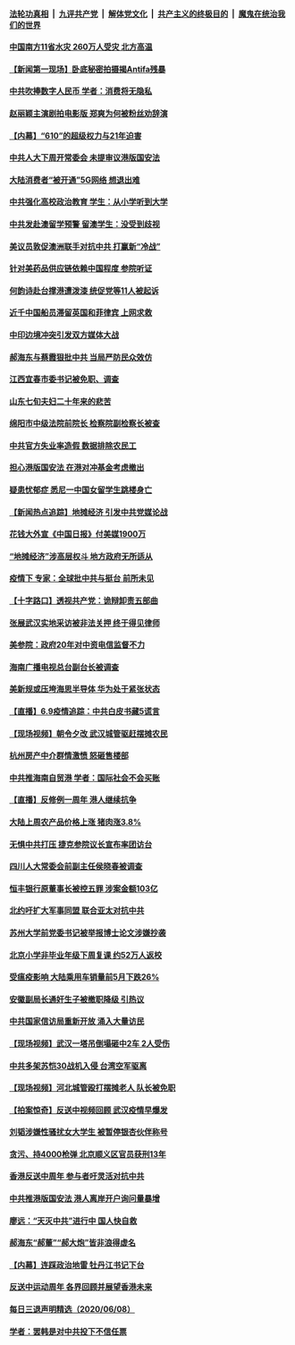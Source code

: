 ####  [法轮功真相](../../../../basic/blob/master/README.md?t=06100901) &nbsp;|&nbsp; [九评共产党](../../../../9ping.md/blob/master/README.md?t=06100901) &nbsp;|&nbsp; [解体党文化](../../../../jtdwh.md/blob/master/README.md?t=06100901)  &nbsp;|&nbsp; [共产主义的终极目的](../../../../gczydzjmd.md/blob/master/README.md?t=06100901) &nbsp;|&nbsp; [魔鬼在统治我们的世界](../../../../mgztzwmdsj.md/blob/master/README.md?t=06100901) 

#### [中国南方11省水灾 260万人受灾 北方高温](../pages/nsc413/n12173768.md?t=06100901) 

#### [【新闻第一现场】卧底秘密拍摄揭Antifa残暴](../pages/nsc413/n12174010.md?t=06100901) 

#### [中共吹捧数字人民币 学者：消费将无隐私](../pages/nsc413/n12174001.md?t=06100901) 

#### [赵丽颖主演剧拍电影版 郑爽为何被粉丝劝辞演](../pages/nsc413/n12173794.md?t=06100901) 

#### [【内幕】“610”的超级权力与21年迫害](../pages/nsc413/n12159441.md?t=06100901) 

#### [中共人大下周开常委会 未提审议港版国安法](../pages/nsc413/n12173806.md?t=06100901) 

#### [大陆消费者“被开通”5G网络 想退出难](../pages/nsc413/n12173761.md?t=06100901) 

#### [中共强化高校政治教育 学生：从小学听到大学](../pages/nsc413/n12173921.md?t=06100901) 

#### [中共发赴澳留学预警 留澳学生：没受到歧视](../pages/nsc413/n12173857.md?t=06100901) 

#### [美议员敦促澳洲联手对抗中共 打赢新“冷战”](../pages/nsc413/n12173830.md?t=06100901) 

#### [针对美药品供应链依赖中国程度 参院听证](../pages/nsc413/n12173698.md?t=06100901) 

#### [何韵诗赴台撑港遭泼漆 统促党等11人被起诉](../pages/nsc413/n12173564.md?t=06100901) 

#### [近千中国船员滞留英国和菲律宾 上网求救](../pages/nsc413/n12173673.md?t=06100901) 

#### [中印边境冲突引发双方媒体大战](../pages/nsc413/n12173689.md?t=06100901) 

#### [郝海东与蔡霞狠批中共 当局严防民众效仿](../pages/nsc413/n12173575.md?t=06100901) 

#### [江西宜春市委书记被免职、调查](../pages/nsc413/n12173533.md?t=06100901) 

#### [山东七旬夫妇二十年来的悲苦](../pages/nsc413/n12164238.md?t=06100901) 

#### [绵阳市中级法院前院长 检察院副检察长被查](../pages/nsc413/n12172546.md?t=06100901) 

#### [中共官方失业率造假 数据排除农民工](../pages/nsc413/n12173478.md?t=06100901) 

#### [担心港版国安法 在港对冲基金考虑撤出](../pages/nsc413/n12173612.md?t=06100901) 

#### [疑患忧郁症 悉尼一中国女留学生跳楼身亡](../pages/nsc413/n12173316.md?t=06100901) 

#### [【新闻热点追踪】地摊经济 引发中共党媒论战](../pages/nsc413/n12173560.md?t=06100901) 

#### [花钱大外宣《中国日报》付美媒1900万](../pages/nsc413/n12173477.md?t=06100901) 

#### [“地摊经济”涉高层权斗 地方政府无所适从](../pages/nsc413/n12173319.md?t=06100901) 

#### [疫情下 专家：全球批中共与挺台 前所未见](../pages/nsc413/n12170072.md?t=06100901) 

#### [【十字路口】透视共产党：诡辩卸责五部曲](../pages/nsc413/n12171593.md?t=06100901) 


#### [张展武汉实地采访被非法关押 终于得见律师](../pages/nsc413/n12172821.md?t=06100901) 

#### [美参院：政府20年对中资电信监督不力](../pages/nsc413/n12173229.md?t=06100901) 

#### [海南广播电视总台副台长被调查](../pages/nsc413/n12172750.md?t=06100901) 

#### [美新规或压垮海思半导体 华为处于紧张状态](../pages/nsc413/n12173159.md?t=06100901) 

#### [【直播】6.9疫情追踪：中共白皮书藏5谎言](../pages/nsc413/n12172881.md?t=06100901) 

#### [【现场视频】朝令夕改 武汉城管驱赶摆摊农民](../pages/nsc413/n12172934.md?t=06100901) 

#### [杭州房产中介群情激愤 怒砸售楼部](../pages/nsc413/n12172842.md?t=06100901) 

#### [中共推海南自贸港 学者：国际社会不会买账](../pages/nsc413/n12172528.md?t=06100901) 

#### [【直播】反修例一周年 港人继续抗争](../pages/nsc413/n12171791.md?t=06100901) 

#### [大陆上周农产品价格上涨 猪肉涨3.8%](../pages/nsc413/n12172769.md?t=06100901) 

#### [无惧中共打压 捷克参院议长宣布率团访台](../pages/nsc413/n12172638.md?t=06100901) 

#### [四川人大常委会前副主任侯晓春被调查](../pages/nsc413/n12172554.md?t=06100901) 

#### [恒丰银行原董事长被控五罪 涉案金额103亿](../pages/nsc413/n12172636.md?t=06100901) 

#### [北约吁扩大军事同盟 联合亚太对抗中共](../pages/nsc413/n12172628.md?t=06100901) 

#### [苏州大学前党委书记被举报博士论文涉嫌抄袭](../pages/nsc413/n12172583.md?t=06100901) 

#### [北京小学非毕业年级下周复课 约52万人返校](../pages/nsc413/n12172426.md?t=06100901) 

#### [受瘟疫影响 大陆乘用车销量前5月下跌26%](../pages/nsc413/n12172181.md?t=06100901) 

#### [安徽副局长通奸生子被撤职降级 引热议](../pages/nsc413/n12171806.md?t=06100901) 

#### [中共国家信访局重新开放 涌入大量访民](../pages/nsc413/n12172233.md?t=06100901) 

#### [【现场视频】武汉一塔吊倒塌砸中2车 2人受伤](../pages/nsc413/n12172287.md?t=06100901) 

#### [中共多架苏恺30战机入侵 台湾空军驱离](../pages/nsc413/n12172382.md?t=06100901) 

#### [【现场视频】河北城管殴打摆摊老人 队长被免职](../pages/nsc413/n12172221.md?t=06100901) 

#### [【拍案惊奇】反送中视频回顾 武汉疫情早爆发](../pages/nsc413/n12171868.md?t=06100901) 

#### [刘韬涉嫌性骚扰女大学生 被暂停银杏伙伴称号](../pages/nsc413/n12171844.md?t=06100901) 

#### [贪污、持4000枪弹 北京顺义区官员获刑13年](../pages/nsc413/n12172000.md?t=06100901) 

#### [香港反送中周年 参与者吁灵活对抗中共](../pages/nsc413/n12171986.md?t=06100901) 

#### [中共推港版国安法 港人离岸开户询问量暴增](../pages/nsc413/n12171508.md?t=06100901) 

#### [廖远：“天灭中共”进行中 国人快自救](../pages/nsc413/n12170500.md?t=06100901) 

#### [郝海东“郝董”“郝大炮”皆非浪得虚名](../pages/nsc413/n12171782.md?t=06100901) 

#### [【内幕】连踩政治地雷 牡丹江书记下台](../pages/nsc413/n12166617.md?t=06100901) 

#### [反送中运动周年 各界回顾并展望香港未来](../pages/nsc413/n12171585.md?t=06100901) 

#### [每日三退声明精选（2020/06/08）](../pages/nsc413/n12171822.md?t=06100901) 

#### [学者：罢韩是对中共投下不信任票](../pages/nsc413/n12171684.md?t=06100901) 

